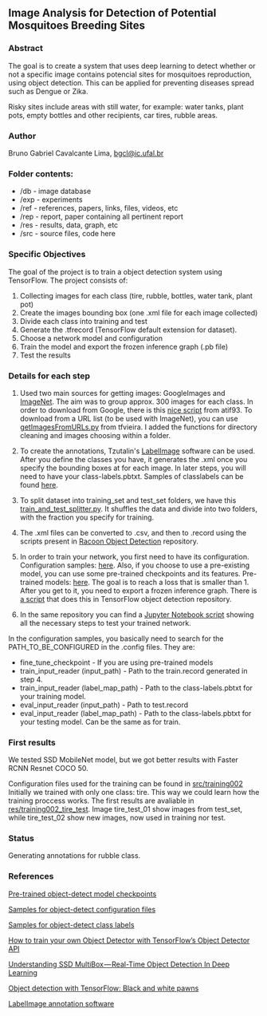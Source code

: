 ## Image Analysis for Detection of Potential Mosquitoes Breeding Sites

### Abstract
The goal is to create a system that uses deep learning to detect whether or not a specific image contains potencial sites for mosquitoes reproduction, using object detection. This can be applied for preventing diseases spread such as Dengue or Zika. 

Risky sites include areas with still water, for example: water tanks, plant pots, empty bottles and other recipients, car tires, rubble areas. 

### Author
Bruno Gabriel Cavalcante Lima, <bgcl@ic.ufal.br>

### Folder contents:
- /db - image database
- /exp - experiments
- /ref - references, papers, links, files, videos, etc
- /rep - report, paper containing all pertinent report
- /res - results, data, graph, etc
- /src - source files, code here

### Specific Objectives
The goal of the project is to train a object detection system using TensorFlow. The project consists of:
1. Collecting images for each class (tire, rubble, bottles, water tank, plant pot)
2. Create the images bounding box (one .xml file for each image collected)
3. Divide each class into training and test
3. Generate the .tfrecord (TensorFlow default extension for dataset).
4. Choose a network model and configuration
5. Train the model and export the frozen inference graph (.pb file)
6. Test the results

### Details for each step
1. Used two main sources for getting images: GoogleImages and [ImageNet](http://www.image-net.org/). The aim was to group approx. 300 images for each class.
   In order to download from Google, there is this [nice script](https://github.com/atif93/google_image_downloader) from atif93. To download from a URL list (to be used with ImageNet), you can use [getImagesFromURLs.py](https://github.com/tfvieira/vazazika/blob/master/src/getImgsFromURLs.py) from tfvieira. I added the functions for directory cleaning and images choosing within a folder.

2. To create the annotations, Tzutalin's [LabelImage](https://github.com/tzutalin/labelImg) software can be used.  After you define the classes you have, it generates the .xml once you specify the bounding boxes at for each image. In later steps, you will need to have your class-labels.pbtxt. Samples of classlabels can be found [here](https://github.com/tensorflow/models/tree/master/research/object_detection/data).

3. To split dataset into training_set and test_set folders, we have this [train_and_test_splitter.py](https://github.com/bglima/PDI-Project/blob/master/src/train_and_test_splitter.py). It shuffles the data and divide into two folders, with the fraction you specify for training.

4. The .xml files can be converted to .csv, and then to .record using the scripts present in [Racoon Object Detection](https://github.com/datitran/raccoon_dataset) repository.

5. In order to train your network, you first need to have its configuration. 
Configuration samples: [here](https://github.com/tensorflow/models/tree/master/research/object_detection/samples/configs). Also, if you choose to use a pre-existing model, you can use some pre-trained checkpoints and its features. Pre-trained models: [here](https://github.com/tensorflow/models/blob/master/research/object_detection/g3doc/detection_model_zoo.md). The goal is to reach a loss that is smaller than 1.
   After you get to it, you need to export a frozen inference graph. There is [a script](https://github.com/tensorflow/models/blob/master/research/object_detection/export_inference_graph.py) that does this in TensorFlow object detection repository. 

6. In the same repository you can find a [Jupyter Notebook script](https://github.com/tensorflow/models/blob/master/research/object_detection/object_detection_tutorial.ipynb) showing all the necessary steps to test your trained network.

In the configuration samples, you basically need to search for the PATH_TO_BE_CONFIGURED in the .config files. They are:
* fine_tune_checkpoint - If you are using pre-trained models
* train_input_reader (input_path) - Path to the train.record generated in step 4.
* train_input_reader (label_map_path) - Path to the class-labels.pbtxt for your training model.
* eval_input_reader (input_path) - Path to test.record
* eval_input_reader (label_map_path) - Path to the class-labels.pbtxt for your testing model. Can be the same as for train.

### First results

We tested SSD MobileNet model, but we got better results with Faster RCNN Resnet COCO 50. 

Configuration files used for the training can be found in [src/training002](https://github.com/bglima/PDI-Project/tree/master/src/training002) Initially we trained with only one class: tire. This way we could learn how the training proccess works. The first results are avaliable in [res/training002_tire_test](https://github.com/bglima/PDI-Project/tree/master/res/training002_tire_test). Image tire_test_01 show images from test_set, while tire_test_02 show new images, now used in training nor test. 

### Status

Generating annotations for rubble class.

### References

[Pre-trained object-detect model checkpoints](https://github.com/tensorflow/models/blob/master/research/object_detection/g3doc/detection_model_zoo.md)

[Samples for object-detect configuration files](https://github.com/tensorflow/models/tree/master/research/object_detection/samples/configs)

[Samples for object-detect class labels](https://github.com/tensorflow/models/tree/master/research/object_detection/data)

[How to train your own Object Detector with TensorFlow’s Object Detector API](https://towardsdatascience.com/how-to-train-your-own-object-detector-with-tensorflows-object-detector-api-bec72ecfe1d9)

[Understanding SSD MultiBox — Real-Time Object Detection In Deep Learning](https://towardsdatascience.com/understanding-ssd-multibox-real-time-object-detection-in-deep-learning-495ef744fab)

[Object detection with TensorFlow: Black and white pawns](https://www.oreilly.com/ideas/object-detection-with-tensorflow)

[LabelImage annotation software](https://github.com/tzutalin/labelImg)
